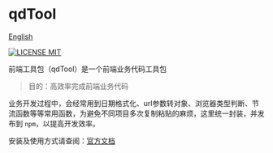# qdTool

[English](https://www.qdtool.net/en/t/1.html)

[![LICENSE MIT](https://img.shields.io/npm/l/express.svg)](https://www.npmjs.com/package/qdtool)

前端工具包（qdTool）是一个前端业务代码工具包

> 目的：高效率完成前端业务代码

业务开发过程中，会经常用到日期格式化、url参数转对象、浏览器类型判断、节流函数等等常用函数，为避免不同项目多次复制粘贴的麻烦，这里统一封装，并发布到 `npm`，以提高开发效率。

安装及使用方式请查阅：[官方文档](https://www.qdtool.net/t/1.html)

